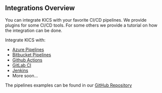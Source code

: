 ## Integrations Overview

You can integrate KICS with your favorite CI/CD pipelines.
We provide plugins for some CI/CD tools. For some others we provide a tutorial on how the integration can be done.

Integrate KICS with:

- [Azure Pipelines](integrations_azurepipelines.md)
- [Bitbucket Pipelines](integrations_bitbucketpipelines.md)
- [Github Actions](integrations_ghactions.md)
- [GitLab CI](integrations_gitlabci.md)
- [Jenkins](integrations_jenkins.md)
- More soon...

The pipelines examples can be found in our [GitHub Repository](https://github.com/Checkmarx/kics/tree/master/examples)
